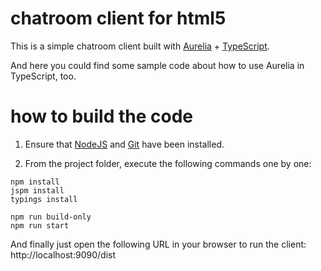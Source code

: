 # chatroom client for html5

This is a simple chatroom client built with [Aurelia](http://aurelia.io) + [TypeScript](http://www.typescriptlang.org).

And here you could find some sample code about how to use Aurelia in TypeScript, too.

# how to build the code

1. Ensure that [NodeJS](http://nodejs.org/) and [Git](https://git-scm.com) have been installed.

2. From the project folder, execute the following commands one by one:

```shell
npm install
jspm install
typings install

npm run build-only
npm run start
```

And finally just open the following URL in your browser to run the client: &nbsp; http://localhost:9090/dist

